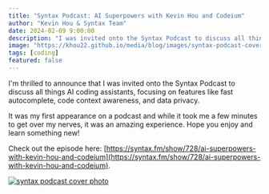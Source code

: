 ```yaml
---
title: "Syntax Podcast: AI Superpowers with Kevin Hou and Codeium"
author: "Kevin Hou & Syntax Team"
date: 2024-02-09 9:00:00
description: "I was invited onto the Syntax Podcast to discuss all things AI coding assistants, focusing on Codeium features like fast autocomplete, code context awareness, and data privacy."
image: "https://khou22.github.io/media/blog/images/syntax-podcast-cover-photo.jpg"
tags: [coding]
featured: false
---
```


I'm thrilled to announce that I was invited onto the Syntax Podcast to discuss all things AI coding assistants, focusing on features like fast autocomplete, code context awareness, and data privacy.

It was my first appearance on a podcast and while it took me a few minutes to get over my nerves, it was an amazing experience. Hope you enjoy and learn something new!

Check out the episode here: [https://syntax.fm/show/728/ai-superpowers-with-kevin-hou-and-codeium](https://syntax.fm/show/728/ai-superpowers-with-kevin-hou-and-codeium).

[![syntax podcast cover photo](https://khou22.github.io/media/blog/images/syntax-podcast-cover-photo.jpg)](https://syntax.fm/show/728/ai-superpowers-with-kevin-hou-and-codeium)
